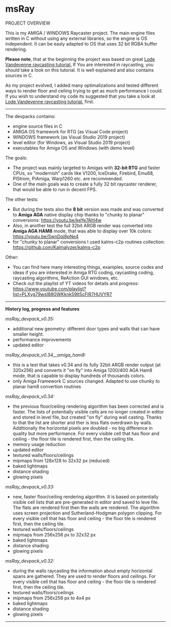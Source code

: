 # msRay

PROJECT OVERVIEW

This is my AMIGA / WINDOWS Raycaster project. 
The main engine files written in C without using any external libraries, so the engine is OS independent. It can be easly adapted to OS that uses 32 bit RGBA buffer rendering.

**Please note**, that at the beginning the project was based on great [Lode Vandevenne raycasting tutorial.](https://lodev.org/cgtutor/index.html "Lode Vandevenne raycasting tutorial") If You are interested in raycasting, you should take a look on this tutorial. It is well explained and also contains sources in C.

As my project evolved, I added many optimalizations and tested different ways to render floor and ceiling trying to get as much performance I could. If you wish to understand my code its suggested that you take a look at  [Lode Vandevenne raycasting tutorial.](https://lodev.org/cgtutor/index.html "Lode Vandevenne raycasting tutorial") first.

------------



The devpacks contains:
- engine source files in C
- AMIGA OS framework for RTG (as Visual Code project)
- WINDOWS framework (as Visual Studio 2019 project)
- level editor (for Windows, as Visual Studio 2019 project)
- executables for Amiga OS and Windows (with demo level)

The goals:

 - The project was mainly targeted to Amigas with **32-bit RTG** and faster CPUs, so "modernish" cards like V1200,  IceDrake, Firebird, Emu68, PIStrom, PiAmiga, Warp1260 etc. are recommended.
 - One of the main goals was to create a fully 32 bit raycaster renderer, that would be able to run in decent FPS.

The other tests:

 - But during the tests also the **8 bit** version was made and was converted to **Amiga AGA** native display chip thanks to "chunky to planar" conversions: https://youtu.be/keYe7AltI4w
 - Also, in another test the full 32bit ARGB render was converted into **Amiga AGA HAM8** mode,
that was able to display over 10k colors: https://youtu.be/SwnDqj8pNe4
- for "chunky to planar" conversions I used kalms-c2p routines collection: https://github.com/Kalmalyzer/kalms-c2p

Other:

 - You can find here many interesting things, examples, source codes and ideas if you are interested in Amiga RTG coding, raycasting coding, raycasting algorithms, ReAction GUI windows, etc.
 - Check out the playlist of YT videos for details and progress: https://www.youtube.com/playlist?list=PLXyg79wsI88GWKknk59lt5cFlR7HUVYR7



------------


**History log, progress and features**

*msRay_devpack_v0.35:*
- additional new geometry: different door types and walls that can have smaller height.
- performance improvements
- updated editor

*msRay_devpack_v0.34__amiga_ham8:*
- this is a test that takes v0.34 and its fully 32bit ARGB render output (at 320x256) and converts it "on fly" into Amiga 1200/400 AGA Ham8 mode, that is capable to display hundreds of thousands colors.
- only Amiga Framework C sources changed. Adapted to use chunky to planar ham8 convertion routines

*msRay_devpack_v0.34:*
- the previous floor/ceiling rendering algorithm has been corrected and is faster. The lists of potentially visible cells are no longer created in editor and stored in level file, but created "on fly" during wall casting. Thanks to that the list are shorter and ther is less flats overdrawn by walls. Additionally the horizontal pixels are doubled - no big difference in quality but more performance. For every visible cell that has floor and ceiling - the floor tile is rendered first, then the ceiling tile.
- memory usage reduction
- updated editor
- textured walls/floors/ceilings
- mipmaps from 128x128 to 32x32 px (reduced)
- baked lightmaps
- distance shading
- glowing pixels

*msRay_devpack_v0.33:*
- new, faster floor/ceiling rendering algorithm. It is based on potentially visible cell lists that are pre-generated in editor and saved to leve file. The flats are rendered first then the walls are rendered. The algorithm uses screen projection and Sutherland-Hodgman polygon clipping. For every visible cell that has floor and ceiling - the floor tile is rendered first, then the ceiling tile.
- textured walls/floors/ceilings
- mipmaps from 256x256 px to 32x32 px
- baked lightmaps
- distance shading
- glowing pixels

*msRay_devpack_v0.32:*
- during the walls raycasting the information about empty horizontal spans are gathered. They are used to render floors and ceilings. For every visible cell that has floor and ceiling - the floor tile is rendered first, then the ceiling tile.
- textured walls/floors/ceilings
- mipmaps from 256x256 px to 4x4 px
- baked lightmaps
- distance shading
- glowing pixels


------------
